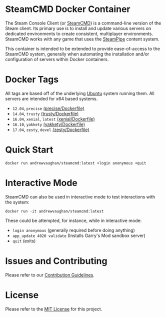 # SteamCMD Docker Container

The Steam Console Client (or [SteamCMD](https://developer.valvesoftware.com/wiki/SteamCMD)) is a command-line version of the Steam client.  Its primary use is to install and update various servers on dedicated environments to create consistent, multiplayer environments.  SteamCMD works with any game that uses the [SteamPipe](https://developer.valvesoftware.com/wiki/SteamPipe) content system.

This container is intended to be extended to provide ease-of-access to the SteamCMD system, generally when automating the installation and/or configuration of servers within Docker containers.

# Docker Tags

All tags are based off of the underlying [Ubuntu](https://hub.docker.com/_/ubuntu/) system running them.  All servers are intended for x64 based systems.

* `12.04`, `precise` [(precise/Dockerfile)](https://github.com/andrewvaughan/docker-steamcmd/blob/master/precise/Dockerfile)
* `14.04`, `trusty` [(trusty/Dockerfile)](https://github.com/andrewvaughan/docker-steamcmd/blob/master/trusty/Dockerfile)
* `16.04`, `xenial`, `latest` [(xenial/Dockerfile)](https://github.com/andrewvaughan/docker-steamcmd/blob/master/xenial/Dockerfile)
* `16.10`, `yakkety` [(yakkety/Dockerfile)](https://github.com/andrewvaughan/docker-steamcmd/blob/master/yakkety/Dockerfile)
* `17.04`, `zesty`, `devel` [(zesty/Dockerfile)](https://github.com/andrewvaughan/docker-steamcmd/blob/master/zesty/Dockerfile)

# Quick Start

`docker run andrewvaughan/steamcmd:latest +login anonymous +quit`

# Interactive Mode

SteamCMD can also be used in interactive mode to test interactions with the system:

`docker run -it andrewvaughan/steamcmd:latest`

These could be attempted, for instance, while in interactive mode:

* `login anonymous` (generally required before doing anything)
* `app_update 4020 validate` (Installs Garry's Mod sandbox server)
* `quit` (exits)

# Issues and Contributing

Please refer to our [Contribution Guidelines](https://github.com/andrewvaughan/docker-steamcmd/blob/master/CONTRIBUTING.md).

# License

Please refer to the [MIT License](https://github.com/andrewvaughan/docker-steamcmd/blob/master/LICENSE) for this project.
